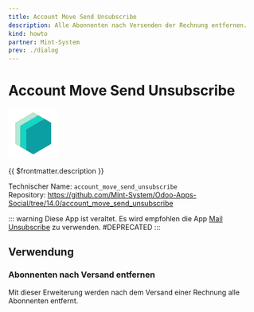 ```yaml
---
title: Account Move Send Unsubscribe
description: Alle Abonnenten nach Versenden der Rechnung entfernen.
kind: howto
partner: Mint-System
prev: ./dialog
---
```

# Account Move Send Unsubscribe
![icon_oms_box](attachments/icons_odoo_mint_system.png)

{{ $frontmatter.description }}

Technischer Name: `account_move_send_unsubscribe`\
Repository: <https://github.com/Mint-System/Odoo-Apps-Social/tree/14.0/account_move_send_unsubscribe>

::: warning
Diese App ist veraltet. Es wird empfohlen die App [Mail Unsubscribe](Mail%20Unsubscribe) zu verwenden.
#DEPRECATED
:::

## Verwendung

### Abonnenten nach Versand entfernen

Mit dieser Erweiterung werden nach dem Versand einer Rechnung alle Abonnenten entfernt.
